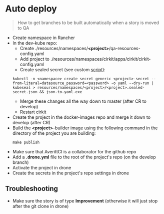 # Auto deploy
> How to get branches to be built automatically when a story is moved to QA
- Create namespace in Rancher
- In the dev-kube repo:
    - Create ./resources/namespaces/**\<project\>**/qa-resources-config.yaml
    - Add project to ./resources/namespaces/cirkit/apps/cirkit/cirkit-config.yaml
    - Create sealed secret (see custom [script](https://github.com/jkovalchik/scripts/blob/master/devspace/create-secret.bat)):
    ```
    kubectl -n <namespace> create secret generic <project>-secret --from-literal=datasource_password=<password> -o yaml --dry-run | kubeseal > resources/namespaces/<project>/<project>.sealed-secret.json && json-to-yaml.exe
    ```
    - Merge these changes all the way down to master (after CR to develop)
    - Restart cirkit
- Create the project in the docker-images repo and merge it down to develop (after CR)
- Build the **\<project\>**-builder image using the following command in the directory of the project you are building:
    ```
    make publish
    ```
- Make sure that AverittCI is a collaborator for the github repo
- Add a **.drone.yml** file to the root of the project's repo (on the develop branch)
- Activate the project in drone
- Create the secrets in the project's repo settings in drone
## Troubleshooting
- Make sure the story is of type **Improvement** (otherwise it will just stop after the git clone in drone)
